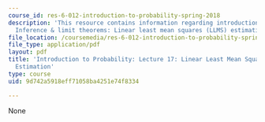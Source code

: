 ```yaml
---
course_id: res-6-012-introduction-to-probability-spring-2018
description: 'This resource contains information regarding introduction to probability:
  Inference & limit theorems: Linear least mean squares (LLMS) estimation.'
file_location: /coursemedia/res-6-012-introduction-to-probability-spring-2018/9d742a5918eff71058ba4251e74f8334_MITRES_6_012S18_L17.pdf
file_type: application/pdf
layout: pdf
title: 'Introduction to Probability: Lecture 17: Linear Least Mean Squares (LLMS)
  Estimation'
type: course
uid: 9d742a5918eff71058ba4251e74f8334

---
```

None